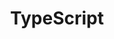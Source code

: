 ---
title:        TypeScript
layout:       default
permalink:    JavaScript/TypeScript/
category:     JavaScript/TypeScript
parent:       JavaScript
has_children: true
share:        true
---